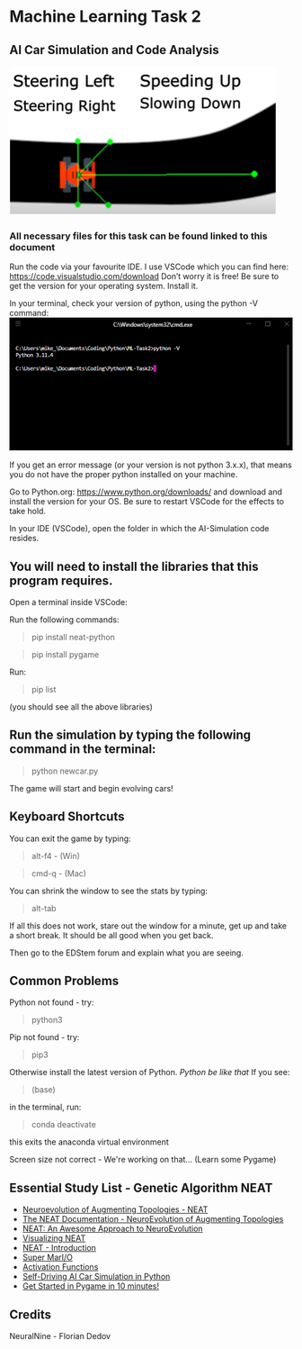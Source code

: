 # Machine Learning Task 2

## AI Car Simulation and Code Analysis

![car-sim](assets/ai-sim.png)

### All necessary files for this task can be found linked to this document

Run the code via your favourite IDE. I use VSCode which you can find here: https://code.visualstudio.com/download Don’t worry it is free! Be sure to get the version for your operating system. Install it.

In your terminal, check your version of python, using the python -V command:
![prompt](assets/python-V.png)

If you get an error message (or your version is not python 3.x.x), that means you do not have the proper python installed on your machine. 

Go to Python.org: https://www.python.org/downloads/ and download and install the version for your OS. Be sure to restart VSCode for the effects to take hold.

In your IDE (VSCode), open the folder in which the AI-Simulation code resides.  

## You will need to install the libraries that this program requires.

Open a terminal inside VSCode:

Run the following commands:

>pip install neat-python

>pip install pygame

Run:
>pip list

(you should see all the above libraries) 

## Run the simulation by typing the following command in the terminal: 

>python newcar.py

The game will start and begin evolving cars!

## Keyboard Shortcuts

You can exit the game by typing:
>alt-f4 - (Win)

>cmd-q - (Mac)

You can shrink the window to see the stats by typing:
>alt-tab

If all this does not work, stare out the window for a minute, get up and take a short break. It should be all good when you get back.

Then go to the EDStem forum and explain what you are seeing.

## Common Problems

Python not found - try:
 >python3

Pip not found - try:
>pip3

Otherwise install the latest version of Python. 
*Python be like that*
If you see:
>(base)

in the terminal, run:

>conda deactivate

this exits the anaconda virtual environment

Screen size not correct - We're working on that... (Learn some Pygame)

## Essential Study List - Genetic Algorithm NEAT

- [Neuroevolution of Augmenting Topologies - NEAT](https://www.youtube.com/watch?v=b3D8jPmcw-g&t=635s)
- [The NEAT Documentation - NeuroEvolution of Augmenting Topologies](https://neat-python.readthedocs.io/en/latest/neat_overview.html)
- [NEAT: An Awesome Approach to NeuroEvolution](https://towardsdatascience.com/neat-an-awesome-approach-to-neuroevolution-3eca5cc7930f)
- [Visualizing NEAT](https://www.youtube.com/watch?v=j8oU0ksQ3Bc&t=2s)
- [NEAT - Introduction](https://www.youtube.com/watch?v=VMQOa4-rVxE)
- [Super MarI/O](https://www.youtube.com/watch?v=qv6UVOQ0F44&t=5s)
- [Activation Functions](https://www.v7labs.com/blog/neural-networks-activation-functions)
- [Self-Driving AI Car Simulation in Python](https://www.youtube.com/watch?v=Cy155O5R1Oo)
- [Get Started in Pygame in 10 minutes!](https://www.youtube.com/watch?v=y9VG3Pztok8)

## Credits

NeuralNine - Florian Dedov
